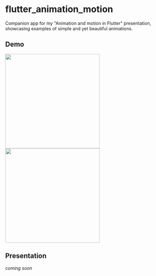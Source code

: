 # flutter_animation_motion

Companion app for my "Animation and motion in Flutter" presentation, showcasing examples of simple and yet beautiful animations.  

## Demo
<img src="https://github.com/mrmitew/flutter_animation_motion/blob/master/design/demo.gif" width="300"/> <img src="https://github.com/mrmitew/flutter_animation_motion/blob/master/design/demo.gif" width="300"/>

## Presentation
_coming soon_